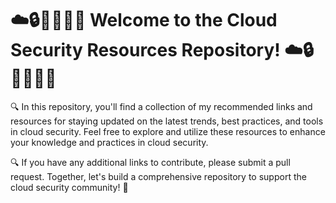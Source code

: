 # ☁️🔒🏄🏻‍♀️🧋  Welcome to the Cloud Security Resources Repository!  ☁️🔒🏄🏻‍♀️🧋 #

🔍 In this repository, you'll find a collection of my recommended links and resources for staying updated on the latest trends, best practices, and tools in cloud security. Feel free to explore and utilize these resources to enhance your knowledge and practices in cloud security. 

🔍 If you have any additional links to contribute, please submit a pull request. Together, let's build a comprehensive repository to support the cloud security community! 🌊
